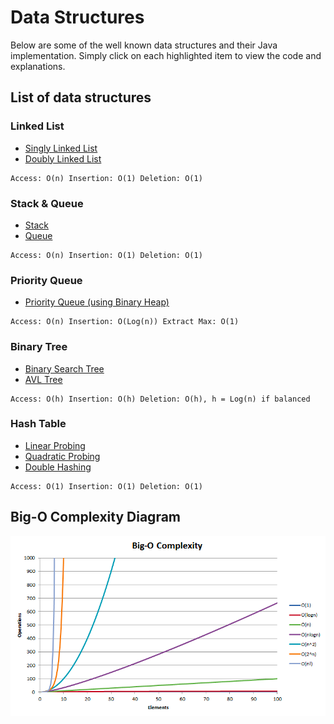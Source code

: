 # Data Structures

Below are some of the well known data structures and their Java implementation. Simply click on each highlighted item to view the code and explanations. 

## List of data structures

### Linked List
* [Singly Linked List](https://github.com/seokhoonlee/data-structures/blob/master/linked-list/SinglyLinkedList.java)
* [Doubly Linked List](https://github.com/seokhoonlee/data-structures/blob/master/linked-list/DoublyLinkedList.java)
```
Access: O(n) Insertion: O(1) Deletion: O(1)
```

### Stack & Queue
* [Stack](https://github.com/seokhoonlee/data-structures/blob/master/stack-and-queue/Stack.java)
* [Queue](https://github.com/seokhoonlee/data-structures/blob/master/stack-and-queue/Queue.java)
```
Access: O(n) Insertion: O(1) Deletion: O(1)
```

### Priority Queue
* [Priority Queue (using Binary Heap)](https://github.com/seokhoonlee/data-structures/blob/master/priority-queue/PriorityQueue.java)
```
Access: O(n) Insertion: O(Log(n)) Extract Max: O(1)
```

### Binary Tree
* [Binary Search Tree](https://github.com/seokhoonlee/data-structures/blob/master/binary-tree/BinarySearchTree.java)
* [AVL Tree](https://github.com/seokhoonlee/data-structures/blob/master/binary-tree/AVLTree.java)
```
Access: O(h) Insertion: O(h) Deletion: O(h), h = Log(n) if balanced
```

### Hash Table
* [Linear Probing](https://github.com/seokhoonlee/data-structures/blob/master/hash-table/LinearHashTable.java)
* [Quadratic Probing]( )
* [Double Hashing]( )
```
Access: O(1) Insertion: O(1) Deletion: O(1)
```

## Big-O Complexity Diagram
![Big-O Complexity](https://github.com/seokhoonlee/data-structures/blob/master/image/big-o-complexity.png)
